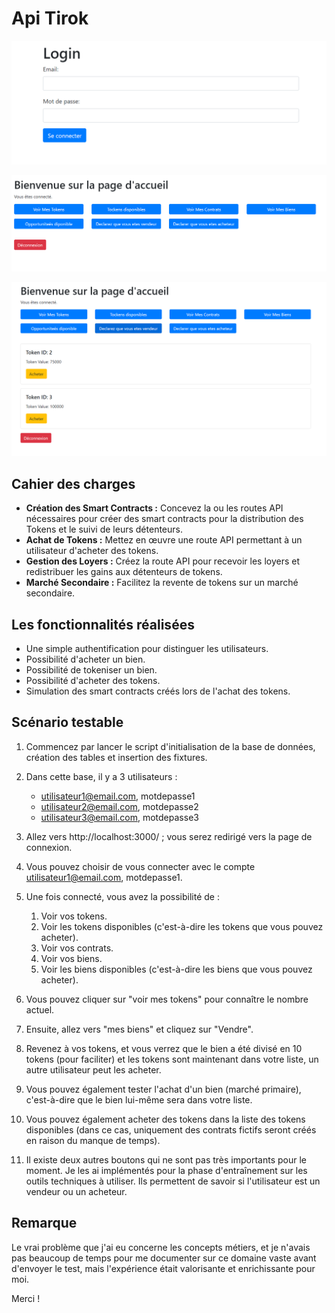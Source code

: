 # Api Tirok

![Mon Image](login.png)

![Mon Image](acceuille.png)

![Mon Image](tokensV.png)

## Cahier des charges

- **Création des Smart Contracts :** Concevez la ou les routes API nécessaires pour créer des smart contracts pour la distribution des Tokens et le suivi de leurs détenteurs.
- **Achat de Tokens :** Mettez en œuvre une route API permettant à un utilisateur d'acheter des tokens.
- **Gestion des Loyers :** Créez la route API pour recevoir les loyers et redistribuer les gains aux détenteurs de tokens.
- **Marché Secondaire :** Facilitez la revente de tokens sur un marché secondaire.

## Les fonctionnalités réalisées

- Une simple authentification pour distinguer les utilisateurs.
- Possibilité d'acheter un bien.
- Possibilité de tokeniser un bien.
- Possibilité d'acheter des tokens.
- Simulation des smart contracts créés lors de l'achat des tokens.

## Scénario testable

1. Commencez par lancer le script d'initialisation de la base de données, création des tables et insertion des fixtures.

2. Dans cette base, il y a 3 utilisateurs :
   - utilisateur1@email.com, motdepasse1
   - utilisateur2@email.com, motdepasse2
   - utilisateur3@email.com, motdepasse3

3. Allez vers http://localhost:3000/ ; vous serez redirigé vers la page de connexion.

4. Vous pouvez choisir de vous connecter avec le compte utilisateur1@email.com, motdepasse1.

5. Une fois connecté, vous avez la possibilité de :
   1. Voir vos tokens.
   2. Voir les tokens disponibles (c'est-à-dire les tokens que vous pouvez acheter).
   3. Voir vos contrats.
   4. Voir vos biens.
   5. Voir les biens disponibles (c'est-à-dire les biens que vous pouvez acheter).

6. Vous pouvez cliquer sur "voir mes tokens" pour connaître le nombre actuel.

7. Ensuite, allez vers "mes biens" et cliquez sur "Vendre".

8. Revenez à vos tokens, et vous verrez que le bien a été divisé en 10 tokens (pour faciliter) et les tokens sont maintenant dans votre liste, un autre utilisateur peut les acheter.

9. Vous pouvez également tester l'achat d'un bien (marché primaire), c'est-à-dire que le bien lui-même sera dans votre liste.

10. Vous pouvez également acheter des tokens dans la liste des tokens disponibles (dans ce cas, uniquement des contrats fictifs seront créés en raison du manque de temps).

11. Il existe deux autres boutons qui ne sont pas très importants pour le moment. Je les ai implémentés pour la phase d'entraînement sur les outils techniques à utiliser. Ils permettent de savoir si l'utilisateur est un vendeur ou un acheteur.

## Remarque

Le vrai problème que j'ai eu concerne les concepts métiers, et je n'avais pas beaucoup de temps pour me documenter sur ce domaine vaste avant d'envoyer le test, mais l'expérience était valorisante et enrichissante pour moi.

Merci !
